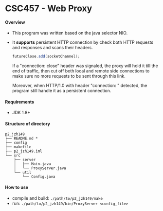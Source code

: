 # CSC457 - Web Proxy


#### Overview

* This program was written based on the java selector NIO.

* It **supports** persistent HTTP connection by check both HTTP requests and responses and scans their headers.

  ```java
  futureClose.add(socketChannel);
  ```

  If a "connection: close" header was signaled, the proxy will hold it till the end of traffic, then cut off both local and remote side connections to make sure no more requests to be sent through this link.

  Moreover, when HTTP/1.0 with header "connection: <whatever-without-close>" detected, the program still handle it as a persistent connection.

#### Requirements

- JDK 1.8+

#### Structure of directory

```
p2_jzh149
├── README.md *
├── config
├── makefile
├── p2_jzh149.iml
└── src
    ├── server
    │   ├── Main.java
    │   └── ProxyServer.java
    └── util
        └── Config.java
```

#### How to use

- compile and build: `./path/to/p2_jzh149/make`
- run: `./path/to/p2_jzh149/bin/ProxyServer <config_file>`